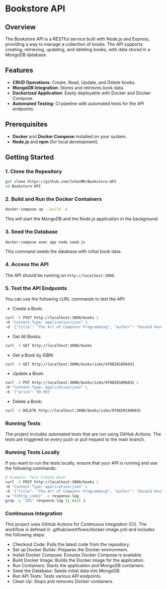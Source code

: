 # Bookstore API

## Overview

The Bookstore API is a RESTful service built with Node.js and Express, providing a way to manage a collection of books. The API supports creating, retrieving, updating, and deleting books, with data stored in a MongoDB database.

## Features

- **CRUD Operations**: Create, Read, Update, and Delete books.
- **MongoDB Integration**: Stores and retrieves book data.
- **Dockerized Application**: Easily deployable with Docker and Docker Compose.
- **Automated Testing**: CI pipeline with automated tests for the API endpoints.

## Prerequisites

- **Docker** and **Docker Compose** installed on your system.
- **Node.js** and **npm** (for local development).

## Getting Started

### 1. Clone the Repository

```bash
git clone https://github.com/IshanMK/Bookstore-API
cd Bookstore-API
```

### 2. Build and Run the Docker Containers

```bash
docker-compose up --build -d
```

This will start the MongoDB and the Node.js application in the background.

### 3. Seed the Database

```bash
docker-compose exec app node seed.js
```

This command seeds the database with initial book data.

### 4. Access the API

The API should be running on `http://localhost:3000`.

### 5. Test the API Endpoints

You can use the following cURL commands to test the API:

- Create a Book:

```bash
curl -X POST http://localhost:3000/books \
-H "Content-Type: application/json" \
-d '{"title": "The Art of Computer Programming", "author": "Donald Knuth", "isbn": "9780201896831", "price": 89.99}'
```

- Get All Books:

```bash
curl -X GET http://localhost:3000/books
```

- Get a Book by ISBN:

```bash
curl -X GET http://localhost:3000/books/isbn/9780201896831
```

- Update a Book:

```bash
curl -X PUT http://localhost:3000/books/isbn/9780201896831 \
-H "Content-Type: application/json" \
-d '{"price": 99.99}'
```

- Delete a Book:

```bash
curl -X DELETE http://localhost:3000/books/isbn/9780201896831
```

### Running Tests

The project includes automated tests that are run using GitHub Actions. The tests are triggered on every push or pull request to the main branch.

### Running Tests Locally

If you want to run the tests locally, ensure that your API is running and use the following commands:

```bash
# Example: Test Create Book
curl -X POST http://localhost:3000/books \
-H "Content-Type: application/json" \
-d '{"title": "The Art of Computer Programming", "author": "Donald Knuth", "isbn": "9780201896831", "price": 89.99}' \
-w "%{http_code}" -o response.log
grep -q "201" response.log || exit 1
```

### Continuous Integration

This project uses GitHub Actions for Continuous Integration (CI). The workflow is defined in .github/workflows/docker-image.yml and includes the following steps:

- Checkout Code: Pulls the latest code from the repository.
- Set up Docker Buildx: Prepares the Docker environment.
- Install Docker Compose: Ensures Docker Compose is available.
- Build Docker Image: Builds the Docker image for the application.
- Run Containers: Starts the application and MongoDB containers.
- Seed the Database: Seeds initial data into MongoDB.
- Run API Tests: Tests various API endpoints.
- Clean Up: Stops and removes Docker containers.
